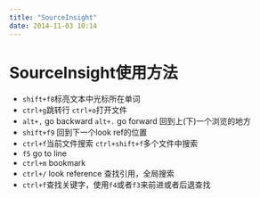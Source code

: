 ```yaml
---
title: "SourceInsight"
date: 2014-11-03 10:14
---
```

SourceInsight使用方法
====================
+ ``shift+f8``标亮文本中光标所在单词
+ ``ctrl+g``跳转行 ``ctrl+o``打开文件
+ ``alt+,`` go backward  ``alt+.`` go forward 回到上(下)一个浏览的地方
+ ``shift+f9`` 回到下一个look ref的位置
+ ``ctrl+f``当前文件搜索 ``ctrl+shift+f``多个文件中搜索
+ ``f5`` go to line
+ ``ctrl+m`` bookmark
+ ``ctrl+/`` look reference 查找引用，全局搜索
+ ``ctrl+f``查找关键字，使用``f4``或者``f3``来前进或者后退查找
